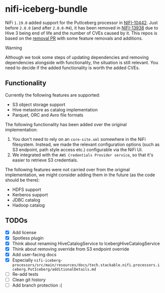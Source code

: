 # nifi-iceberg-bundle

NiFi `1.19.0` added support for the PutIceberg processor in [NIFI-10442](https://issues.apache.org/jira/browse/NIFI-10442).
Just before `2.0.0` (and after `2.0.0-M4`), it has been removed in [NIFI-13938](https://issues.apache.org/jira/browse/NIFI-13938) due to Hive 3 being end of life and the number of CVEs caused by it.
This repos is based on the [removal PR](https://github.com/apache/nifi/pull/9460) with some feature removals and additions.

> [!WARNING]
> Although we took some steps of updating dependencies and removing dependencies alongside with functionality, the situation is still relevant.
You need to decide if the added functionality is worth the added CVEs.

## Functionality

Currently the following features are supported:

* S3 object storage support
* Hive metastore as catalog implementation
* Parquet, ORC and Avro file formats

The following functionality has been added over the original implementation:

1. You don't need to rely on an `core-site.xml` somewhere in the NiFi filesystem. Instead, we made the relevant configuration options (such as S3 endpoint, path style access etc.) configurable via the NiFi UI.
2. We integrated with the `AWS Credentials Provider service`, so that it's easier to retrieve S3 credentials.

The following features were not carried over from the original implementation, we might consider adding them in the future (as the code should be there):

* HDFS support
* Kerberos support
* JDBC catalog
* Hadoop catalog

## TODOs

- [X] Add license
- [x] Spotless plugin
- [X] Think about renaming HiveCatalogService to IcebergHiveCatalogService
- [x] Think about removing override from S3 endpoint override
- [x] Add user-facing docs
- [x] Especially `nifi-iceberg-processors/src/main/resources/docs/tech.stackable.nifi.processors.iceberg.PutIceberg/additionalDetails.md`
- [ ] Re-add tests
- [ ] Clean git history
- [ ] Add branch protection :(
